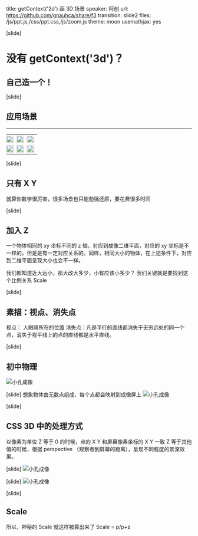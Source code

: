 title: getContext('2d') 画 3D 场景
speaker: 阿创
url: https://github.com/gnauhca/share/f3
transition: slide2
files: /js/ppt.js,/css/ppt.css,/js/zoom.js
theme: moon
usemathjax: yes





[slide]
# 没有 getContext('3d')？

## 自己造一个！

[slide]

## 应用场景
----
<table id="yingyongchangjing-table">
    <tr>
        <td><img src='/images/yingyongchangjing-1.png' style="float: left; width: 100%;"></td>
        <td><img src='/images/yingyongchangjing-2.png' style="float: left; width: 100%;"></td>
        <td><img src='/images/yingyongchangjing-3.png' style="float: left; width: 100%;"></td>
    </tr>
    <tr>
        <td><img src='/images/yingyongchangjing-4.png' style="float: left; width: 100%;"></td>
        <td><img src='/images/yingyongchangjing-5.png' style="float: left; width: 100%;"></td>
        <td><img src='/images/yingyongchangjing-6.png' style="float: left; width: 100%;"></td>
    </tr>
</table>
<style>
#yingyongchangjing-table, 
#yingyongchangjing-table td,
#yingyongchangjing-table tr {
    box-shadow: none;
    border: none;
    background-color: rgba(0,0,0,0);
    text-align: left;
    padding-left: 0;
}
</style>

[slide]
## 只有 X Y 
就算你数学很厉害，很多场景也只能勉强还原，要花费很多时间

[slide]
## 加入 Z

一个物体相同的 xy 坐标不同的 z 轴，对应到成像二维平面，对应的 xy 坐标是不一样的，但是是有一定对应关系的。同样，相同大小的物体，在上述条件下，对应到二维平面呈现大小也会不一样。

我们都知道近大远小，那大改大多少，小有应该小多少？
我们关键就是要找到这个比例关系 Scale

[slide]
## 素描：视点、消失点
视点： 人眼睛所在的位置
消失点：凡是平行的直线都消失于无穷远处的同一个点，消失于视平线上的点的直线都是水平直线。


[slide]
## 初中物理
![小孔成像](/images/xiaokongchengxiang.jpg)

[slide]
想象物体由无数点组成，每个点都会映射到成像屏上
![小孔成像](/images/xiaokongchengxiangdraw.png)

[slide]
## CSS 3D 中的处理方式
以像素为单位
Z 等于 0 的时候，点的 X Y 和屏幕像素坐标的 X Y 一致
Z 等于其他值的时候，根据 perspective （观察者到屏幕的距离），呈现不同程度的景深效果。

[slide]
![小孔成像](/images/xiaokongchengxiangcss.png)

[slide]
![小孔成像](/images/xiaokongchengxiangscale.png)


[slide]
## Scale 
所以，神秘的 Scale 就这样被算出来了
Scale = p/p+z


